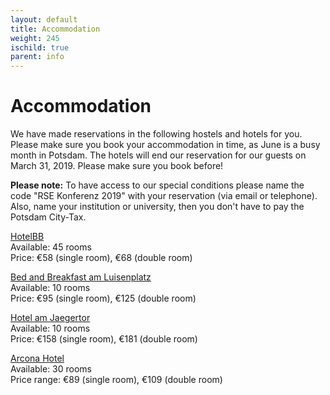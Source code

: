 ```yaml
--- 
layout: default 
title: Accommodation
weight: 245
ischild: true
parent: info
---
```


# Accommodation 

We have made reservations in the following hostels and hotels for you. Please make sure you book your accommodation in time, as June is a busy month in Potsdam. The hotels will end our reservation for our guests on March 31, 2019. Please make sure you book before! 

**Please note:**
To have access to our special conditions please name the code "RSE Konferenz 2019" with your reservation (via email or telephone).
Also, name your institution or university, then you don't have to pay the Potsdam City-Tax.

[HotelBB](https://www.hotelbb.de/en/potsdam)  
Available: 45 rooms  
Price: €58 (single room), €68 (double room)

[Bed and Breakfast am Luisenplatz](https://www.bed-breakfast-potsdam.de/)  
Available: 10 rooms  
Price: €95 (single room), €125 (double room)

[Hotel am Jaegertor](http://www.potsdam-hotel-am-jaegertor.de/en)  
Available: 10 rooms  
Price: €158 (single room), €181 (double room)

[Arcona Hotel](https://potsdam.arcona.de/)  
Available: 30 rooms  
Price range: €89 (single room), €109 (double room)
